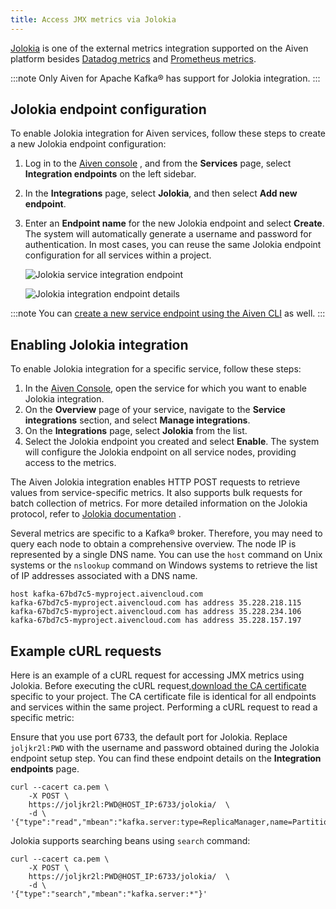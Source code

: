 ```yaml
---
title: Access JMX metrics via Jolokia
---
```


[Jolokia](https://jolokia.org/) is one of the external metrics
integration supported on the Aiven platform besides
[Datadog metrics](/docs/integrations/datadog/datadog-metrics) and
[Prometheus metrics](/docs/platform/howto/integrations/prometheus-metrics).

:::note
Only Aiven for Apache Kafka® has support for Jolokia integration.
:::

## Jolokia endpoint configuration

To enable Jolokia integration for Aiven services, follow these steps to
create a new Jolokia endpoint configuration:

1.  Log in to the [Aiven console](https://console.aiven.io/) , and from
    the **Services** page, select **Integration endpoints** on the left
    sidebar.

2.  In the **Integrations** page, select **Jolokia**, and then select
    **Add new endpoint**.

3.  Enter an **Endpoint name** for the new Jolokia endpoint and select
    **Create**. The system will automatically generate a username and
    password for authentication. In most cases, you can reuse the same
    Jolokia endpoint configuration for all services within a project.

    ![Jolokia service integration endpoint](/images/integrations/jolokia-service-integration-image-1.png)

    ![Jolokia integration endpoint details](/images/integrations/jolokia-service-integration-image-2.png)

:::note
You can
[create a new service endpoint using the Aiven CLI](/docs/tools/cli/service/integration#avn_service_integration_endpoint_create) as well.
:::

## Enabling Jolokia integration

To enable Jolokia integration for a specific service, follow these
steps:

1.  In the [Aiven Console](https://console.aiven.io/), open the service
    for which you want to enable Jolokia integration.
2.  On the **Overview** page of your service, navigate to the **Service
    integrations** section, and select **Manage integrations**.
3.  On the **Integrations** page, select **Jolokia** from the list.
4.  Select the Jolokia endpoint you created and select **Enable**. The
    system will configure the Jolokia endpoint on all service nodes,
    providing access to the metrics.

The Aiven Jolokia integration enables HTTP POST requests to retrieve
values from service-specific metrics. It also supports bulk requests for
batch collection of metrics. For more detailed information on the
Jolokia protocol, refer to [Jolokia
documentation](https://jolokia.org/reference/html/manual/jolokia_protocol.html)
.

Several metrics are specific to a Kafka® broker. Therefore, you may need
to query each node to obtain a comprehensive overview. The node IP is
represented by a single DNS name. You can use the `host` command on Unix
systems or the `nslookup` command on Windows systems to retrieve the
list of IP addresses associated with a DNS name.

``` shell
host kafka-67bd7c5-myproject.aivencloud.com
kafka-67bd7c5-myproject.aivencloud.com has address 35.228.218.115
kafka-67bd7c5-myproject.aivencloud.com has address 35.228.234.106
kafka-67bd7c5-myproject.aivencloud.com has address 35.228.157.197
```

## Example cURL requests

Here is an example of a cURL request for accessing JMX metrics using
Jolokia. Before executing the cURL
request,[download the CA certificate](/docs/platform/howto/download-ca-cert) specific to your project. The CA certificate file is
identical for all endpoints and services within the same project.
Performing a cURL request to read a specific metric:

Ensure that you use port 6733, the default port for Jolokia. Replace
`joljkr2l:PWD` with the username and password obtained during the
Jolokia endpoint setup step. You can find these endpoint details on the
**Integration endpoints** page.

``` shell
curl --cacert ca.pem \
    -X POST \
    https://joljkr2l:PWD@HOST_IP:6733/jolokia/  \
    -d \
'{"type":"read","mbean":"kafka.server:type=ReplicaManager,name=PartitionCount"}'
```

Jolokia supports searching beans using `search` command:

``` shell
curl --cacert ca.pem \
    -X POST \
    https://joljkr2l:PWD@HOST_IP:6733/jolokia/  \
    -d \
'{"type":"search","mbean":"kafka.server:*"}'
```
